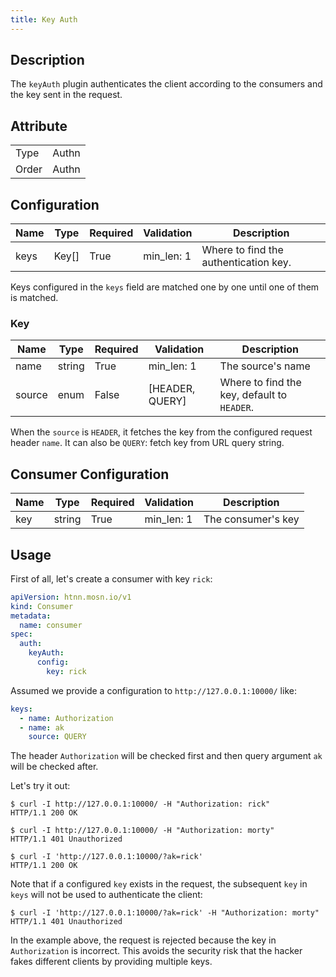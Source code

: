 ```yaml
---
title: Key Auth
---
```


## Description

The `keyAuth` plugin authenticates the client according to the consumers and the key sent in the request.

## Attribute

|       |       |
| ----- | ----- |
| Type  | Authn |
| Order | Authn |

## Configuration

| Name | Type  | Required | Validation | Description                           |
| ---- | ----- | -------- | ---------- | ------------------------------------- |
| keys | Key[] | True     | min_len: 1 | Where to find the authentication key. |

Keys configured in the `keys` field are matched one by one until one of them is matched.

### Key

| Name   | Type   | Required | Validation      | Description                                 |
|--------|--------|----------|-----------------|---------------------------------------------|
| name   | string | True     | min_len: 1      | The source's name                           |
| source | enum   | False    | [HEADER, QUERY] | Where to find the key, default to `HEADER`. |

When the `source` is `HEADER`, it fetches the key from the configured request header `name`. It can also be `QUERY`: fetch key from URL query string.

## Consumer Configuration

| Name | Type   | Required | Validation | Description        |
| ---- | ------ | -------- | ---------- | ------------------ |
| key  | string | True     | min_len: 1 | The consumer's key |

## Usage

First of all, let's create a consumer with key `rick`:

```yaml
apiVersion: htnn.mosn.io/v1
kind: Consumer
metadata:
  name: consumer
spec:
  auth:
    keyAuth:
      config:
        key: rick
```

Assumed we provide a configuration to `http://127.0.0.1:10000/` like:

```yaml
keys:
  - name: Authorization
  - name: ak
    source: QUERY
```

The header `Authorization` will be checked first and then query argument `ak` will be checked after.

Let's try it out:

```
$ curl -I http://127.0.0.1:10000/ -H "Authorization: rick"
HTTP/1.1 200 OK
```

```
$ curl -I http://127.0.0.1:10000/ -H "Authorization: morty"
HTTP/1.1 401 Unauthorized
```

```
$ curl -I 'http://127.0.0.1:10000/?ak=rick'
HTTP/1.1 200 OK
```

Note that if a configured `key` exists in the request, the subsequent `key` in `keys` will not be used to authenticate the client:

```
$ curl -I 'http://127.0.0.1:10000/?ak=rick' -H "Authorization: morty"
HTTP/1.1 401 Unauthorized
```

In the example above, the request is rejected because the key in `Authorization` is incorrect. This avoids the security risk that the hacker fakes different clients by providing multiple keys.